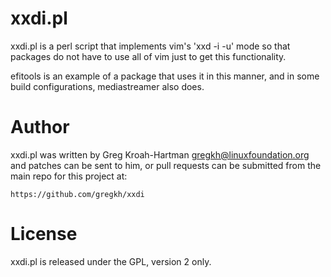 xxdi.pl
=======

xxdi.pl is a perl script that implements vim's 'xxd -i -u' mode so that
packages do not have to use all of vim just to get this functionality.

efitools is an example of a package that uses it in this manner, and in
some build configurations, mediastreamer also does.

Author
======

xxdi.pl was written by Greg Kroah-Hartman <gregkh@linuxfoundation.org> and
patches can be sent to him, or pull requests can be submitted from the main
repo for this project at:

	https://github.com/gregkh/xxdi

License
=======

xxdi.pl is released under the GPL, version 2 only.
